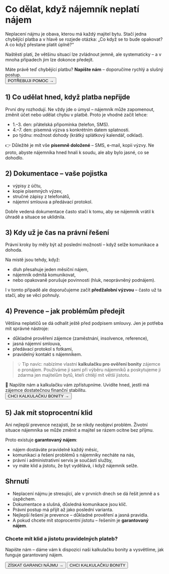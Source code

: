 # Co dělat, když nájemník neplatí nájem

Neplacení nájmu je obava, kterou má každý majitel bytu. Stačí jedna chybějící platba a v hlavě se rozjede otázka: „Co když se to bude opakovat? A co když přestane platit úplně?“

Naštěstí platí, že většinu situací lze zvládnout jemně, ale systematicky – a v mnoha případech jim lze dokonce předejít.

<div class="not-prose my-6 p-5 rounded-2xl border border-blue-100 bg-blue-50/60">
  <div class="text-sm text-gray-700">Máte právě teď chybějící platbu? <strong>Napište nám</strong> – doporučíme rychlý a slušný postup.</div>
  <div class="mt-3">
    <button data-open-popup class="inline-flex items-center justify-center px-5 py-3 rounded-full bg-[#0D28F2] text-white hover:bg-[#0a1fc5] transition">POTŘEBUJI POMOC →</button>
  </div>
</div>

## 1) Co udělat hned, když platba nepřijde

První dny rozhodují. Ne vždy jde o úmysl – nájemník může zapomenout, změnit účet nebo udělat chybu v platbě. Proto je vhodné začít lehce:

- 1.–3. den: přátelská připomínka (telefon, SMS).
- 4.–7. den: písemná výzva s konkrétním datem splatnosti.
- po týdnu: možnost dohody (krátký splátkový kalendář, odklad).

👉 Důležité je mít vše <strong>písemně doložené</strong> – SMS, e-mail, kopii výzvy. Ne proto, abyste nájemníka hned hnali k soudu, ale aby bylo jasné, co se dohodlo.

## 2) Dokumentace – vaše pojistka

- výpisy z účtu,
- kopie písemných výzev,
- stručné zápisy z telefonátů,
- nájemní smlouva a předávací protokol.

Dobře vedená dokumentace často stačí k tomu, aby se nájemník vrátil k úhradě a situace se uklidnila.

## 3) Kdy už je čas na právní řešení

Právní kroky by měly být až poslední možností – když selže komunikace a dohoda.

Na místě jsou tehdy, když:

- dluh přesahuje jeden měsíční nájem,
- nájemník odmítá komunikovat,
- nebo opakovaně porušuje povinnosti (hluk, neoprávněný podnájem).

I v tomto případě ale doporučujeme začít <strong>předžalobní výzvou</strong> – často už ta stačí, aby se věci pohnuly.

## 4) Prevence – jak problémům předejít

Většina neplatičů se dá odhalit ještě před podpisem smlouvy. Jen je potřeba mít správné nástroje:

- důkladné prověření zájemce (zaměstnání, insolvence, reference),
- jasná nájemní smlouva,
- předávací protokol s fotkami,
- pravidelný kontakt s nájemníkem.

> 💡 Tip navíc: nabízíme vlastní <strong>kalkulačku pro ověření bonity</strong> zájemce o pronájem. Používáme ji sami při výběru nájemníků a poskytujeme ji zdarma jen majitelům bytů, kteří chtějí mít větší jistotu.

<div class="not-prose my-6 p-5 rounded-2xl border border-gray-200 bg-white">
  <div class="text-sm text-gray-700">📩 Napište nám a kalkulačku vám zpřístupníme. Uvidíte hned, jestli má zájemce dostatečnou finanční stabilitu.</div>
  <div class="mt-3">
    <button data-open-popup class="inline-flex items-center justify-center px-5 py-3 rounded-full bg-[#0D28F2] text-white hover:bg-[#0a1fc5] transition">CHCI KALKULAČKU BONITY →</button>
  </div>
</div>

## 5) Jak mít stoprocentní klid

Ani nejlepší prevence nezajistí, že se nikdy neobjeví problém. Životní situace nájemníka se může změnit a majitel se rázem ocitne bez příjmu.

Proto existuje <strong>garantovaný nájem</strong>:

- nájem dostáváte pravidelně každý měsíc,
- komunikaci a řešení problémů s nájemníky necháte na nás,
- právní i administrativní servis je součástí služby,
- vy máte klid a jistotu, že byt vydělává, i když nájemník selže.

## Shrnutí

- Neplacení nájmu je stresující, ale v prvních dnech se dá řešit jemně a s úspěchem.
- Dokumentace a slušná, důsledná komunikace jsou klíč.
- Právní postup má přijít až jako poslední varianta.
- Nejlepší řešení je prevence – důkladné prověření a jasná pravidla.
- A pokud chcete mít stoprocentní jistotu – řešením je <strong>garantovaný nájem</strong>.

<section class="not-prose my-10">
  <div class="rounded-2xl p-6 md:p-8 border border-gray-200 bg-gradient-to-r from-white to-blue-50 text-center">
    <h3 class="text-xl font-semibold text-gray-900 mb-2">Chcete mít klid a jistotu pravidelných plateb?</h3>
    <p class="text-gray-600 mb-4">Napište nám – dáme vám k dispozici naši kalkulačku bonity a vysvětlíme, jak funguje garantovaný nájem.</p>
    <div class="flex flex-col sm:flex-row gap-3 justify-center">
      <button data-open-popup class="inline-flex items-center justify-center px-6 py-3 rounded-full bg-[#0D28F2] text-white hover:bg-[#0a1fc5] transition">ZÍSKAT GARANCI NÁJMU →</button>
      <button data-open-popup class="inline-flex items-center justify-center px-6 py-3 rounded-full border border-gray-300 text-gray-700 hover:bg-gray-50 transition">CHCI KALKULAČKU BONITY</button>
    </div>
  </div>
  
</section>
